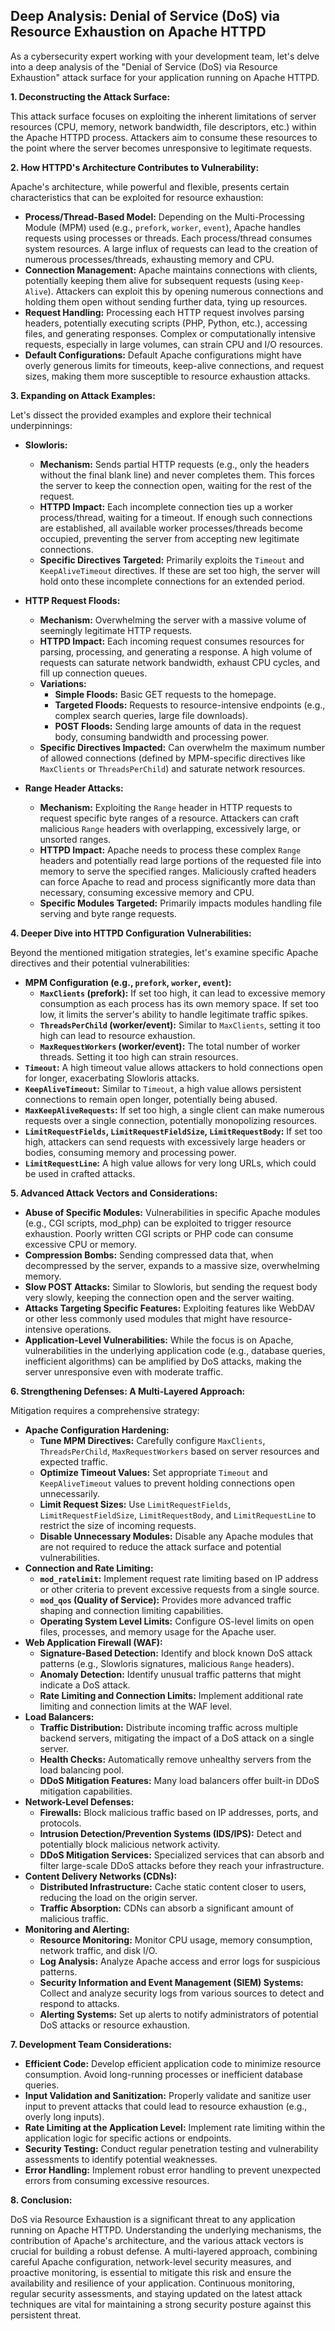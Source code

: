 ## Deep Analysis: Denial of Service (DoS) via Resource Exhaustion on Apache HTTPD

As a cybersecurity expert working with your development team, let's delve into a deep analysis of the "Denial of Service (DoS) via Resource Exhaustion" attack surface for your application running on Apache HTTPD.

**1. Deconstructing the Attack Surface:**

This attack surface focuses on exploiting the inherent limitations of server resources (CPU, memory, network bandwidth, file descriptors, etc.) within the Apache HTTPD process. Attackers aim to consume these resources to the point where the server becomes unresponsive to legitimate requests.

**2. How HTTPD's Architecture Contributes to Vulnerability:**

Apache's architecture, while powerful and flexible, presents certain characteristics that can be exploited for resource exhaustion:

* **Process/Thread-Based Model:** Depending on the Multi-Processing Module (MPM) used (e.g., `prefork`, `worker`, `event`), Apache handles requests using processes or threads. Each process/thread consumes system resources. A large influx of requests can lead to the creation of numerous processes/threads, exhausting memory and CPU.
* **Connection Management:** Apache maintains connections with clients, potentially keeping them alive for subsequent requests (using `Keep-Alive`). Attackers can exploit this by opening numerous connections and holding them open without sending further data, tying up resources.
* **Request Handling:**  Processing each HTTP request involves parsing headers, potentially executing scripts (PHP, Python, etc.), accessing files, and generating responses. Complex or computationally intensive requests, especially in large volumes, can strain CPU and I/O resources.
* **Default Configurations:**  Default Apache configurations might have overly generous limits for timeouts, keep-alive connections, and request sizes, making them more susceptible to resource exhaustion attacks.

**3. Expanding on Attack Examples:**

Let's dissect the provided examples and explore their technical underpinnings:

* **Slowloris:**
    * **Mechanism:** Sends partial HTTP requests (e.g., only the headers without the final blank line) and never completes them. This forces the server to keep the connection open, waiting for the rest of the request.
    * **HTTPD Impact:**  Each incomplete connection ties up a worker process/thread, waiting for a timeout. If enough such connections are established, all available worker processes/threads become occupied, preventing the server from accepting new legitimate connections.
    * **Specific Directives Targeted:**  Primarily exploits the `Timeout` and `KeepAliveTimeout` directives. If these are set too high, the server will hold onto these incomplete connections for an extended period.

* **HTTP Request Floods:**
    * **Mechanism:** Overwhelming the server with a massive volume of seemingly legitimate HTTP requests.
    * **HTTPD Impact:** Each incoming request consumes resources for parsing, processing, and generating a response. A high volume of requests can saturate network bandwidth, exhaust CPU cycles, and fill up connection queues.
    * **Variations:**
        * **Simple Floods:** Basic GET requests to the homepage.
        * **Targeted Floods:** Requests to resource-intensive endpoints (e.g., complex search queries, large file downloads).
        * **POST Floods:** Sending large amounts of data in the request body, consuming bandwidth and processing power.
    * **Specific Directives Impacted:**  Can overwhelm the maximum number of allowed connections (defined by MPM-specific directives like `MaxClients` or `ThreadsPerChild`) and saturate network resources.

* **Range Header Attacks:**
    * **Mechanism:**  Exploiting the `Range` header in HTTP requests to request specific byte ranges of a resource. Attackers can craft malicious `Range` headers with overlapping, excessively large, or unsorted ranges.
    * **HTTPD Impact:**  Apache needs to process these complex `Range` headers and potentially read large portions of the requested file into memory to serve the specified ranges. Maliciously crafted headers can force Apache to read and process significantly more data than necessary, consuming excessive memory and CPU.
    * **Specific Modules Targeted:**  Primarily impacts modules handling file serving and byte range requests.

**4. Deeper Dive into HTTPD Configuration Vulnerabilities:**

Beyond the mentioned mitigation strategies, let's examine specific Apache directives and their potential vulnerabilities:

* **MPM Configuration (e.g., `prefork`, `worker`, `event`):**
    * **`MaxClients` (prefork):**  If set too high, it can lead to excessive memory consumption as each process has its own memory space. If set too low, it limits the server's ability to handle legitimate traffic spikes.
    * **`ThreadsPerChild` (worker/event):**  Similar to `MaxClients`, setting it too high can lead to resource exhaustion.
    * **`MaxRequestWorkers` (worker/event):**  The total number of worker threads. Setting it too high can strain resources.
* **`Timeout`:**  A high timeout value allows attackers to hold connections open for longer, exacerbating Slowloris attacks.
* **`KeepAliveTimeout`:** Similar to `Timeout`, a high value allows persistent connections to remain open longer, potentially being abused.
* **`MaxKeepAliveRequests`:**  If set too high, a single client can make numerous requests over a single connection, potentially monopolizing resources.
* **`LimitRequestFields`, `LimitRequestFieldSize`, `LimitRequestBody`:**  If set too high, attackers can send requests with excessively large headers or bodies, consuming memory and processing power.
* **`LimitRequestLine`:**  A high value allows for very long URLs, which could be used in crafted attacks.

**5. Advanced Attack Vectors and Considerations:**

* **Abuse of Specific Modules:**  Vulnerabilities in specific Apache modules (e.g., CGI scripts, mod_php) can be exploited to trigger resource exhaustion. Poorly written CGI scripts or PHP code can consume excessive CPU or memory.
* **Compression Bombs:**  Sending compressed data that, when decompressed by the server, expands to a massive size, overwhelming memory.
* **Slow POST Attacks:** Similar to Slowloris, but sending the request body very slowly, keeping the connection open and the server waiting.
* **Attacks Targeting Specific Features:**  Exploiting features like WebDAV or other less commonly used modules that might have resource-intensive operations.
* **Application-Level Vulnerabilities:**  While the focus is on Apache, vulnerabilities in the underlying application code (e.g., database queries, inefficient algorithms) can be amplified by DoS attacks, making the server unresponsive even with moderate traffic.

**6. Strengthening Defenses: A Multi-Layered Approach:**

Mitigation requires a comprehensive strategy:

* **Apache Configuration Hardening:**
    * **Tune MPM Directives:** Carefully configure `MaxClients`, `ThreadsPerChild`, `MaxRequestWorkers` based on server resources and expected traffic.
    * **Optimize Timeout Values:** Set appropriate `Timeout` and `KeepAliveTimeout` values to prevent holding connections open unnecessarily.
    * **Limit Request Sizes:**  Use `LimitRequestFields`, `LimitRequestFieldSize`, `LimitRequestBody`, and `LimitRequestLine` to restrict the size of incoming requests.
    * **Disable Unnecessary Modules:**  Disable any Apache modules that are not required to reduce the attack surface and potential vulnerabilities.
* **Connection and Rate Limiting:**
    * **`mod_ratelimit`:**  Implement request rate limiting based on IP address or other criteria to prevent excessive requests from a single source.
    * **`mod_qos` (Quality of Service):**  Provides more advanced traffic shaping and connection limiting capabilities.
    * **Operating System Level Limits:**  Configure OS-level limits on open files, processes, and memory usage for the Apache user.
* **Web Application Firewall (WAF):**
    * **Signature-Based Detection:**  Identify and block known DoS attack patterns (e.g., Slowloris signatures, malicious `Range` headers).
    * **Anomaly Detection:**  Identify unusual traffic patterns that might indicate a DoS attack.
    * **Rate Limiting and Connection Limits:**  Implement additional rate limiting and connection limits at the WAF level.
* **Load Balancers:**
    * **Traffic Distribution:** Distribute incoming traffic across multiple backend servers, mitigating the impact of a DoS attack on a single server.
    * **Health Checks:**  Automatically remove unhealthy servers from the load balancing pool.
    * **DDoS Mitigation Features:** Many load balancers offer built-in DDoS mitigation capabilities.
* **Network-Level Defenses:**
    * **Firewalls:**  Block malicious traffic based on IP addresses, ports, and protocols.
    * **Intrusion Detection/Prevention Systems (IDS/IPS):**  Detect and potentially block malicious network activity.
    * **DDoS Mitigation Services:**  Specialized services that can absorb and filter large-scale DDoS attacks before they reach your infrastructure.
* **Content Delivery Networks (CDNs):**
    * **Distributed Infrastructure:**  Cache static content closer to users, reducing the load on the origin server.
    * **Traffic Absorption:**  CDNs can absorb a significant amount of malicious traffic.
* **Monitoring and Alerting:**
    * **Resource Monitoring:**  Monitor CPU usage, memory consumption, network traffic, and disk I/O.
    * **Log Analysis:**  Analyze Apache access and error logs for suspicious patterns.
    * **Security Information and Event Management (SIEM) Systems:**  Collect and analyze security logs from various sources to detect and respond to attacks.
    * **Alerting Systems:**  Set up alerts to notify administrators of potential DoS attacks or resource exhaustion.

**7. Development Team Considerations:**

* **Efficient Code:**  Develop efficient application code to minimize resource consumption. Avoid long-running processes or inefficient database queries.
* **Input Validation and Sanitization:**  Properly validate and sanitize user input to prevent attacks that could lead to resource exhaustion (e.g., overly long inputs).
* **Rate Limiting at the Application Level:** Implement rate limiting within the application logic for specific actions or endpoints.
* **Security Testing:**  Conduct regular penetration testing and vulnerability assessments to identify potential weaknesses.
* **Error Handling:**  Implement robust error handling to prevent unexpected errors from consuming excessive resources.

**8. Conclusion:**

DoS via Resource Exhaustion is a significant threat to any application running on Apache HTTPD. Understanding the underlying mechanisms, the contribution of Apache's architecture, and the various attack vectors is crucial for building a robust defense. A multi-layered approach, combining careful Apache configuration, network-level security measures, and proactive monitoring, is essential to mitigate this risk and ensure the availability and resilience of your application. Continuous monitoring, regular security assessments, and staying updated on the latest attack techniques are vital for maintaining a strong security posture against this persistent threat.
